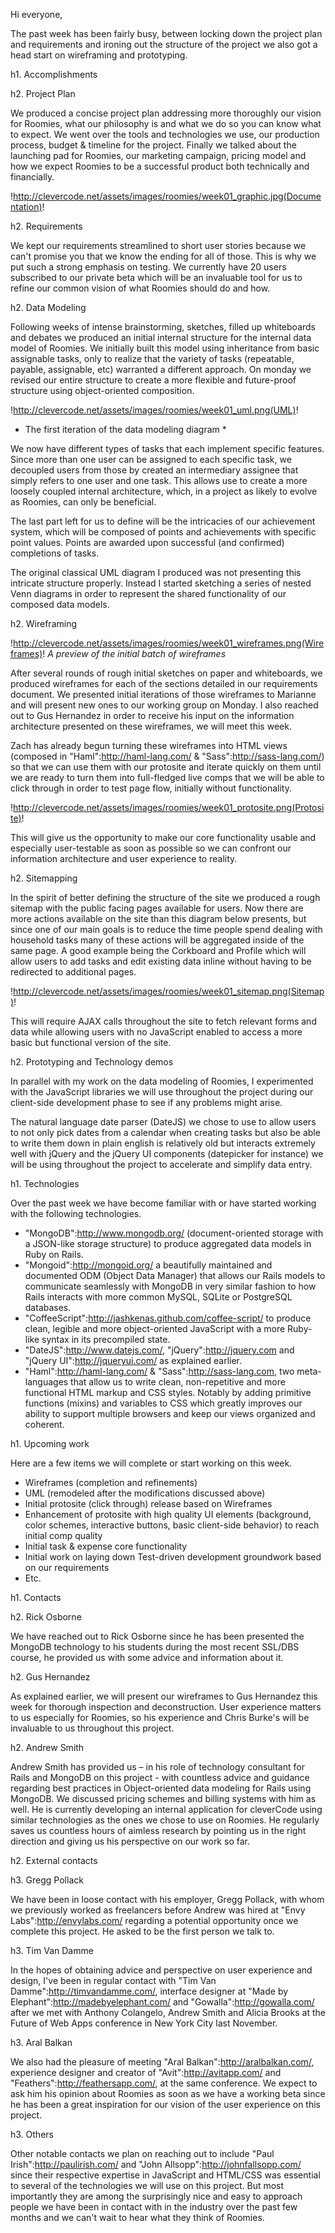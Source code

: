 Hi everyone,

The past week has been fairly busy, between locking down the project plan and requirements and ironing out the structure of the project we also got a head start on wireframing and prototyping.

h1. Accomplishments

h2. Project Plan

We produced a concise project plan addressing more thoroughly our vision for Roomies, what our philosophy is and what we do so you can know what to expect. We went over the tools and technologies we use, our production process, budget & timeline for the project. Finally we talked about the launching pad for Roomies, our marketing campaign, pricing model and how we expect Roomies to be a successful product both technically and financially.

!http://clevercode.net/assets/images/roomies/week01_graphic.jpg(Documentation)!

h2. Requirements

We kept our requirements streamlined to short user stories because we can't promise you that we know the ending for all of those. This is why we put such a strong emphasis on testing. We currently have 20 users subscribed to our private beta which will be an invaluable tool for us to refine our common vision of what Roomies should do and how.

h2. Data Modeling

Following weeks of intense brainstorming, sketches, filled up whiteboards and debates we produced an initial internal structure for the internal data model of Roomies. We initially built this model using inheritance from basic assignable tasks, only to realize that the variety of tasks (repeatable, payable, assignable, etc) warranted a different approach. On monday we revised our entire structure to create a more flexible and future-proof structure using object-oriented composition. 

!http://clevercode.net/assets/images/roomies/week01_uml.png(UML)!
* The first iteration of the data modeling diagram *

We now have different types of tasks that each implement specific features. Since more than one user can be assigned to each specific task, we decoupled users from those by created an intermediary assignee that simply refers to one user and one task. This allows use to create a more loosely coupled internal architecture, which, in a project as likely to evolve as Roomies, can only be beneficial.

The last part left for us to define will be the intricacies of our achievement system, which will be composed of points and achievements with specific point values. Points are awarded upon successful (and confirmed) completions of tasks.

The original classical UML diagram I produced was not presenting this intricate structure properly. Instead I started sketching a series of nested Venn diagrams in order to represent the shared functionality of our composed data models.

h2. Wireframing

!http://clevercode.net/assets/images/roomies/week01_wireframes.png(Wireframes)!
*A preview of the initial batch of wireframes*

After several rounds of rough initial sketches on paper and whiteboards, we produced wireframes for each of the sections detailed in our requirements document. We presented initial iterations of those wireframes to Marianne and will present new ones to our working group on Monday. I also reached out to Gus Hernandez in order to receive his input on the information architecture presented on these wireframes, we will meet this week.

Zach has already begun turning these wireframes into HTML views (composed in "Haml":http://haml-lang.com/ & "Sass":http://sass-lang.com/) so that we can use them with our protosite and iterate quickly on them until we are ready to turn them into full-fledged live comps that we will be able to click through in order to test page flow, initially without functionality.

!http://clevercode.net/assets/images/roomies/week01_protosite.png(Protosite)!

This will give us the opportunity to make our core functionality usable and especially user-testable as soon as possible so we can confront our information architecture and user experience to reality.

h2. Sitemapping

In the spirit of better defining the structure of the site we produced a rough sitemap with the public facing pages available for users. Now there are more actions available on the site than this diagram below presents, but since one of our main goals is to reduce the time people spend dealing with household tasks many of these actions will be aggregated inside of the same page. A good example being the Corkboard and Profile which will allow users to add tasks and edit existing data inline without having to be redirected to additional pages.

!http://clevercode.net/assets/images/roomies/week01_sitemap.png(Sitemap)!

This will require AJAX calls throughout the site to fetch relevant forms and data while allowing users with no JavaScript enabled to access a more basic but functional version of the site.

h2. Prototyping and Technology demos

In parallel with my work on the data modeling of Roomies, I experimented with the JavaScript libraries we will use throughout the project during our client-side development phase to see if any problems might arise. 

The natural language date parser (DateJS) we chose to use to allow users to not only pick dates from a calendar when creating tasks but also be able to write them down in plain english is relatively old but interacts extremely well with jQuery and the jQuery UI components (datepicker for instance) we will be using throughout the project to accelerate and simplify data entry.

h1. Technologies

Over the past week we have become familiar with or have started working with the following technologies.

* "MongoDB":http://www.mongodb.org/ (document-oriented storage with a JSON-like storage structure) to produce aggregated data models in Ruby on Rails.
* "Mongoid":http://mongoid.org/ a beautifully maintained and documented ODM (Object Data Manager) that allows our Rails models to communicate seamlessly with MongoDB in very similar fashion to how Rails interacts with more common MySQL, SQLite or PostgreSQL databases.
* "CoffeeScript":http://jashkenas.github.com/coffee-script/ to produce clean, legible and more object-oriented JavaScript with a more Ruby-like syntax in its precompiled state.
* "DateJS":http://www.datejs.com/, "jQuery":http://jquery.com and "jQuery UI":http://jqueryui.com/ as explained earlier.
* "Haml":http://haml-lang.com/ & "Sass":http://sass-lang.com, two meta-languages that allow us to write clean, non-repetitive and more functional HTML markup and CSS styles. Notably by adding primitive functions (mixins) and variables to CSS which greatly improves our ability to support multiple browsers and keep our views organized and coherent.

h1. Upcoming work

Here are a few items we will complete or start working on this week.
* Wireframes (completion and refinements)
* UML (remodeled after the modifications discussed above)
* Initial protosite (click through) release based on Wireframes
* Enhancement of protosite with high quality UI elements (background, color schemes, interactive buttons, basic client-side behavior) to reach initial comp quality
* Initial task & expense core functionality
* Initial work on laying down Test-driven development groundwork based on our requirements
* Etc.

h1. Contacts

h2. Rick Osborne

We have reached out to Rick Osborne since he has been presented the MongoDB technology to his students during the most recent SSL/DBS course, he provided us with some advice and information about it.

h2. Gus Hernandez

As explained earlier, we will present our wireframes to Gus Hernandez this week for thorough inspection and deconstruction. User experience matters to us especially for Roomies, so his experience and Chris Burke's will be invaluable to us throughout this project.

h2. Andrew Smith

Andrew Smith has provided us – in his role of technology consultant for Rails and MongoDB on this project - with countless advice and guidance regarding best practices in Object-oriented data modeling for Rails using MongoDB. We discussed pricing schemes and billing systems with him as well. He is currently developing an internal application for cleverCode using similar technologies as the ones we chose to use on Roomies. He regularly saves us countless hours of aimless research by pointing us in the right direction and giving us his perspective on our work so far.

h2. External contacts

h3. Gregg Pollack

We have been in loose contact with his employer, Gregg Pollack, with whom we previously worked as freelancers before Andrew was hired at "Envy Labs":http://envylabs.com/ regarding a potential opportunity once we complete this project. He asked to be the first person we talk to.

h3. Tim Van Damme

In the hopes of obtaining advice and perspective on user experience and design, I've been in regular contact with "Tim Van Damme":http://timvandamme.com/, interface designer at "Made by Elephant":http://madebyelephant.com/ and "Gowalla":http://gowalla.com/ after we met with Anthony Colangelo, Andrew Smith and Alicia Brooks at the Future of Web Apps conference in New York City last November.

h3. Aral Balkan

We also had the pleasure of meeting "Aral Balkan":http://aralbalkan.com/, experience designer and creator of "Avit":http://avitapp.com/ and "Feathers":http://feathersapp.com/, at the same conference. We expect to ask him his opinion about Roomies as soon as we have a working beta since he has been a great inspiration for our vision of the user experience on this project.

h3. Others

Other notable contacts we plan on reaching out to include "Paul Irish":http://paulirish.com/ and "John Allsopp":http://johnfallsopp.com/ since their respective expertise in JavaScript and HTML/CSS was essential to several of the technologies we will use on this project. But most importantly they are among the surprisingly nice and easy to approach people we have been in contact with in the industry over the past few months and we can't wait to hear what they think of Roomies.

